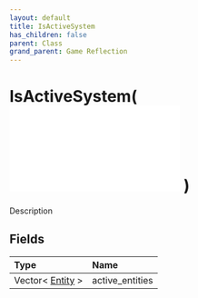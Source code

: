 ```yaml
---
layout: default
title: IsActiveSystem
has_children: false
parent: Class
grand_parent: Game Reflection
---
```

# IsActiveSystem( ![ System ](/game-reflection/classes/system.md) )
Description 

## Fields
| Type | Name |
|:-------------|:--------------|
| Vector< [Entity](/game-reflection/classes/entity.md) > | active_entities |
